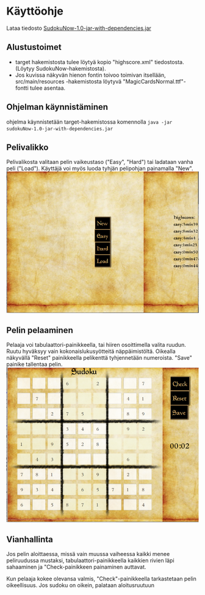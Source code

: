 # Käyttöohje
Lataa tiedosto [SudokuNow-1.0-jar-with-dependencies.jar](https://github.com/VirtualAkseli/ot-harjoitustyo/releases/download/Final/sudokuNow-1.0-jar-with-dependencies.jar "Lataa sudoku")
## Alustustoimet
- target hakemistosta tulee löytyä kopio "highscore.xml" tiedostosta. (Löytyy SudokuNow-hakemistosta).
- Jos kuvissa näkyvän hienon fontin toivoo toimivan itsellään, src/main/resources -hakemistosta löytyvä "MagicCardsNormal.ttf"-fontti tulee asentaa.

## Ohjelman käynnistäminen
ohjelma käynnistetään target-hakemistossa komennolla 
`` java -jar sudokuNow-1.0-jar-with-dependencies.jar ``

## Pelivalikko
Pelivalikosta valitaan pelin vaikeustaso ("Easy", "Hard") tai ladataan vanha peli ("Load"). Käyttäjä voi myös luoda tyhjän pelipohjan painamalla "New".
<img src="https://github.com/VirtualAkseli/ot-harjoitustyo/blob/master/dokumentointi/ark2.png?raw=true">
## Pelin pelaaminen
Pelaaja voi tabulaattori-painikkeella, tai hiiren osoittimella valita ruudun. 
Ruutu hyväksyy vain kokonaislukusyötteitä näppäimistöltä. Oikealla näkyvällä "Reset" painikkeella pelikenttä tyhjennetään numeroista.
"Save" painike tallentaa pelin.
<img src="https://github.com/VirtualAkseli/ot-harjoitustyo/blob/master/dokumentointi/ark3.png?raw=true">
## Vianhallinta
Jos pelin aloittaessa, missä vain muussa vaiheessa kaikki menee peliruudussa mustaksi, tabulaattori-painikkeella kaikkien rivien läpi sahaaminen ja "Check-painikkeen painaminen auttavat.

Kun pelaaja kokee olevansa valmis, "Check"-painikkeella tarkastetaan pelin oikeellisuus. Jos sudoku on oikein, palataan aloitusruutuun
